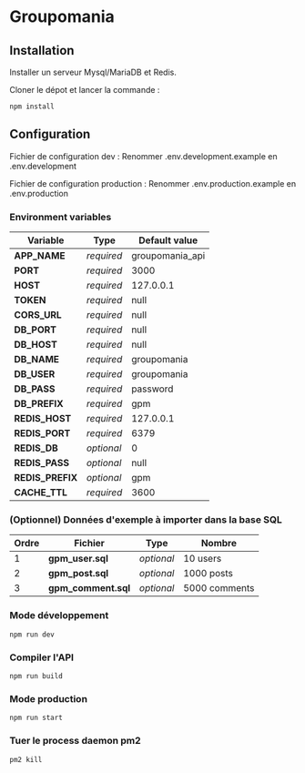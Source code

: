 # Groupomania

## Installation

Installer un serveur Mysql/MariaDB et Redis.

Cloner le dépot et lancer la commande :

```
npm install
```

## Configuration

Fichier de configuration dev :
Renommer .env.development.example en .env.development

Fichier de configuration production :
Renommer .env.production.example en .env.production

### Environment variables

| Variable         | Type       | Default value   |
| ---------------- | ---------- | --------------- |
| **APP_NAME**     | _required_ | groupomania_api |
| **PORT**         | _required_ | 3000            |
| **HOST**         | _required_ | 127.0.0.1       |
| **TOKEN**        | _required_ | null            |
| **CORS_URL**     | _required_ | null            |
| **DB_PORT**      | _required_ | null            |
| **DB_HOST**      | _required_ | null            |
| **DB_NAME**      | _required_ | groupomania     |
| **DB_USER**      | _required_ | groupomania     |
| **DB_PASS**      | _required_ | password        |
| **DB_PREFIX**    | _required_ | gpm             |
| **REDIS_HOST**   | _required_ | 127.0.0.1       |
| **REDIS_PORT**   | _required_ | 6379            |
| **REDIS_DB**     | _optional_ | 0               |
| **REDIS_PASS**   | _optional_ | null            |
| **REDIS_PREFIX** | _optional_ | gpm             |
| **CACHE_TTL**    | _required_ | 3600            |

### (Optionnel) Données d'exemple à importer dans la base SQL

| Ordre | Fichier             | Type       | Nombre         |
| ----- | ------------------- | ---------- | -------------- |
|   1   | **gpm_user.sql**    | _optional_ | 10 users       |
|   2   | **gpm_post.sql**    | _optional_ | 1000 posts     |
|   3   | **gpm_comment.sql** | _optional_ | 5000 comments  |

### Mode développement

```
npm run dev
```

### Compiler l'API

```
npm run build
```

### Mode production

```
npm run start
```

### Tuer le process daemon pm2

```
pm2 kill
```
